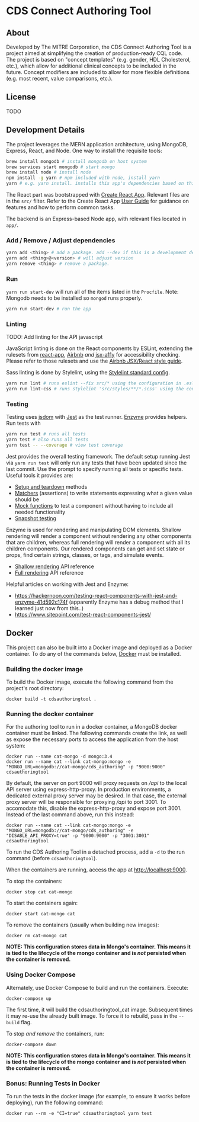 # CDS Connect Authoring Tool

## About
Developed by The MITRE Corporation, the CDS Connect Authoring Tool is a project aimed at simplifying the creation of production-ready CQL code. The project is based on "concept templates" (e.g. gender, HDL Cholesterol, etc.), which allow for additional clinical concepts to be included in the future. Concept modifiers are included to allow for more flexible definitions (e.g. most recent, value comparisons, etc.).

## License
TODO

## Development Details

The project leverages the MERN application architecture, using MongoDB, Express, React, and Node. One way to install the requisite tools:

```bash
brew install mongodb # install mongodb on host system
brew services start mongodb # start mongo
brew install node # install node
npm install -g yarn # npm included with node, install yarn
yarn # e.g. yarn install. installs this app's dependencies based on this project's yarn.lock / package.json
```

The React part was bootstrapped with [Create React App](https://github.com/facebookincubator/create-react-app). Relevant files are in the `src/` filter. Refer to the Create React App [User Guide](https://github.com/facebookincubator/create-react-app/blob/master/packages/react-scripts/template/README.md) for guidance on features and how to perform common tasks.

The backend is an Express-based Node app, with relevant files located in `app/`.

### Add / Remove / Adjust dependencies
```bash
yarn add <thing> # add a package. add --dev if this is a development dependency.
yarn add <thing>@<version> # will adjust version
yarn remove <thing> # remove a package.
```

### Run

`yarn run start-dev` will run all of the items listed in the `Procfile`. Note: Mongodb needs to be installed so `mongod` runs properly.

```bash
yarn run start-dev # run the app
```

### Linting
TODO: Add linting for the API javascript

JavaScript linting is done on the React components by ESLint, extending the rulesets from [react-app](https://github.com/facebookincubator/create-react-app/tree/master/packages/eslint-config-react-app), [Airbnb](https://github.com/airbnb/javascript) _and_ [jsx-a11y](https://github.com/evcohen/eslint-plugin-jsx-a11y) for accessibility checking. Please refer to those rulesets and use the [Airbnb JSX/React style guide](https://github.com/airbnb/javascript/tree/master/react).

Sass linting is done by Stylelint, using the [Stylelint standard config](https://github.com/stylelint/stylelint-config-standard).

```bash
yarn run lint # runs eslint --fix src/* using the configuration in .eslintrc. The --fix flag will autocorrect minor errors
yarn run lint-css # runs stylelint 'src/styles/**/*.scss' using the configuration in .stylelintrc
```

### Testing
Testing uses [jsdom](https://github.com/tmpvar/jsdom) with [Jest](https://facebook.github.io/jest/) as the test runner. [Enzyme](http://airbnb.io/enzyme/docs/api/index.html) provides helpers. Run tests with

```bash
yarn run test # runs all tests
yarn test # also runs all tests
yarn test -- --coverage # view test coverage
```

Jest provides the overall testing framework. The default setup running Jest via `yarn run test` will only run any tests that have been updated since the last commit. Use the prompt to specify running all tests or specific tests. Useful tools it provides are:
* [Setup and teardown](https://facebook.github.io/jest/docs/setup-teardown.html#content) methods
* [Matchers](https://facebook.github.io/jest/docs/expect.html) (assertions) to write statements expressing what a given value should be
* [Mock functions](https://facebook.github.io/jest/docs/mock-function-api.html#content) to test a component without having to include all needed functionality
* [Snapshot testing](https://facebook.github.io/jest/docs/snapshot-testing.html)

Enzyme is used for rendering and manipulating DOM elements. Shallow rendering will render a component without rendering any other components that are children, whereas full rendering will render a component with all its children components. Our rendered components can get and set state or props, find certain strings, classes, or tags, and simulate events.
* [Shallow rendering](http://airbnb.io/enzyme/docs/api/shallow.html) API reference
* [Full rendering](http://airbnb.io/enzyme/docs/api/mount.html) API reference

Helpful articles on working with Jest and Enzyme:
* https://hackernoon.com/testing-react-components-with-jest-and-enzyme-41d592c174f (apparently Enzyme has a debug method that I learned just now from this..)
* https://www.sitepoint.com/test-react-components-jest/

## Docker

This project can also be built into a Docker image and deployed as a Docker container.  To do any of the commands below, [Docker](https://www.docker.com/) must be installed.

### Building the docker image

To build the Docker image, execute the following command from the project's root directory:
```
docker build -t cdsauthoringtool .
```

### Running the docker container

For the authoring tool to run in a docker container, a MongoDB docker container must be linked.  The following commands create the link, as well as expose the necessary ports to access the application from the host system:
```
docker run --name cat-mongo -d mongo:3.4
docker run --name cat --link cat-mongo:mongo -e "MONGO_URL=mongodb://cat-mongo/cds_authoring" -p "9000:9000" cdsauthoringtool
```

By default, the server on port 9000 will proxy requests on _/api_ to the local API server using express-http-proxy.  In production environments, a dedicated external proxy server may be desired.  In that case, the external proxy server will be responsible for proxying _/api_ to port 3001.  To accomodate this, disable the express-http-proxy and expose port 3001.  Instead of the last command above, run this instead:
```
docker run --name cat --link cat-mongo:mongo -e "MONGO_URL=mongodb://cat-mongo/cds_authoring" -e "DISABLE_API_PROXY=true" -p "9000:9000" -p "3001:3001" cdsauthoringtool
```

To run the CDS Authoring Tool in a detached process, add a `-d` to the run command (before `cdsauthoringtool`).

When the containers are running, access the app at [http://localhost:9000](http://localhost:9000).

To stop the containers:
```
docker stop cat cat-mongo
```

To start the containers again:
```
docker start cat-mongo cat
```

To remove the containers (usually when building new images):
```
docker rm cat-mongo cat
```

**NOTE: This configuration stores data in Mongo's container.  This means it is tied to the lifecycle of the mongo container and is _not_ persisted when the container is removed.**

### Using Docker Compose

Alternately, use Docker Compose to build and run the containers.  Execute:
```
docker-compose up
```

The first time, it will build the cdsauthoringtool_cat image.  Subsequent times it may re-use the already built image.  To force it to rebuild, pass in the `--build` flag.

To stop _and remove_ the containers, run:
```
docker-compose down
```

**NOTE: This configuration stores data in Mongo's container.  This means it is tied to the lifecycle of the mongo container and is _not_ persisted when the container is removed.**

### Bonus: Running Tests in Docker

To run the tests in the docker image (for example, to ensure it works before deploying), run the following command:
```
docker run --rm -e "CI=true" cdsauthoringtool yarn test
```